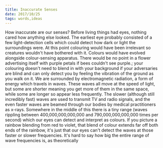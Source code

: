```yaml
---
title: Inaccurate Senses
date: 2017/10/25
tags: words,ideas
---
```


How inaccurate are our senses? Before living things had eyes, nothing cared how anything else looked. The earliest eye probably consisted of a few light-detection cells which could detect how dark or light the surroundings were. At this point colouring would have been irrelevant so creatures wouldn't have bothered with it. Colours would have evolved alongside colour-sensing apparatus. There would be no point in a flower advertising itself with purple petals if bees couldn't see purple.; your colouring doesn't need to blend in with your background if your adversaries are blind and can only detect you by feeling the vibration of the ground as you walk on it. We are surrounded by electromagnetic radiation, a form of energy which travels in waves. These waves all move at the speed of light, but some are shorter meaning you get more of them in the same space, while some are longer so appear less frequently. The slower (although still incredibly fast) waves are used to transmit TV and radio signals, and the even faster waves are beamed through our bodies by medical practitioners as x-rays. Somewhere in the middle of this there is a tiny range (waves rippling between 400,000,000,000,000 and 790,000,000,000,000 times per second) which our eyes can detect and interpret as colours. If you picture a rainbow blending from red to violet, that blend of colour extends far off both ends of the rainbow, it's just that our eyes can't detect the waves at those faster or slower frequencies. It's hard to say how big the entire range of wave frequencies is, as theoretically
